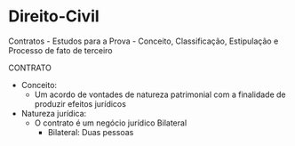 # Direito-Civil
Contratos - Estudos para a Prova - Conceito, Classificação, Estipulação e Processo de fato de terceiro

CONTRATO
- Conceito: 
  - Um acordo de vontades de natureza patrimonial com a finalidade de produzir efeitos jurídicos
- Natureza jurídica:
  - O contrato é um negócio jurídico Bilateral
    - Bilateral: Duas pessoas
